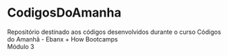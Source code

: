 # CodigosDoAmanha
Repositório destinado aos códigos desenvolvidos durante o curso Códigos do Amanhã - Ebanx + How Bootcamps
<br>Módulo 3</br>

